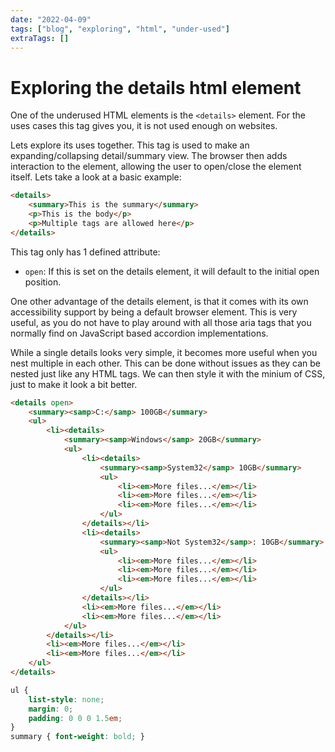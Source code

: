 ```yaml
---
date: "2022-04-09"
tags: ["blog", "exploring", "html", "under-used"]
extraTags: []
---
```


# Exploring the details html element

One of the underused HTML elements is the `<details>` element. For the uses
cases this tag gives you, it is not used enough on websites.

Lets explore its uses together. This tag is used to make an expanding/collapsing
detail/summary view. The browser then adds interaction to the element, allowing
the user to open/close the element itself. Lets take a look at a basic example:

```html
<details>
    <summary>This is the summary</summary>
    <p>This is the body</p>
    <p>Multiple tags are allowed here</p>
</details>
```

<code-preview>
</code-preview>

This tag only has 1 defined attribute:

* `open`: If this is set on the details element, it will default to the
  initial open position.

One other advantage of the details element, is that it comes with its own
accessibility support by being a default browser element. This is very
useful, as you do not have to play around with all those aria tags that you
normally find on JavaScript based accordion implementations.

While a single details looks very simple, it becomes more useful when you nest
multiple in each other. This can be done without issues as they can be nested
just like any HTML tags. We can then style it with the minium of CSS, just to
make it look a bit better.


```html
<details open>
    <summary><samp>C:</samp> 100GB</summary>
    <ul>
        <li><details>
            <summary><samp>Windows</samp> 20GB</summary> 
            <ul>
                <li><details>
                    <summary><samp>System32</samp> 10GB</summary>
                    <ul>
                        <li><em>More files...</em></li>
                        <li><em>More files...</em></li>
                        <li><em>More files...</em></li>
                    </ul>
                </details></li>
                <li><details>
                    <summary><samp>Not System32</samp>: 10GB</summary>
                    <ul>
                        <li><em>More files...</em></li>
                        <li><em>More files...</em></li>
                        <li><em>More files...</em></li>
                    </ul>
                </details></li>
                <li><em>More files...</em></li>
                <li><em>More files...</em></li>
            </ul>
        </details></li>
        <li><em>More files...</em></li>
        <li><em>More files...</em></li>
    </ul>
</details>
```

```css
ul {
    list-style: none;
    margin: 0;
    padding: 0 0 0 1.5em;
}
summary { font-weight: bold; }
```

<code-preview>
</code-preview>
